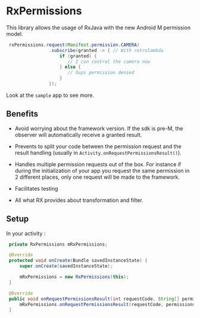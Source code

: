 # RxPermissions

This library allows the usage of RxJava with the new Android M permission model.

```java
 rxPermissions.request(Manifest.permission.CAMERA)
                .subscribe(granted -> { // With retrolambda
                    if (granted) {
                       // I can control the camera now
                    } else {
                       // Oups permission denied
                    }
                });
```

Look at the `sample` app to see more.

## Benefits

- Avoid worrying about the framework version. If the sdk is pre-M, the observer will automatically receive a granted result.

- Prevents to split your code between the permission request and the result handling (usually in `Activity.onRequestPermissionsResult()`).

- Handles multiple permission requests out of the box.
For instance if during the initialization of your app you request the same permission in 2 different places, only one request will
be made to the framework.

- Facilitates testing

- All what RX provides about transformation and filter.

## Setup

In your activity :

```java
 private RxPermissions mRxPermissions;

 @Override
 protected void onCreate(Bundle savedInstanceState) {
     super.onCreate(savedInstanceState);

     mRxPermissions = new RxPermissions(this);
 }

 @Override
 public void onRequestPermissionsResult(int requestCode, String[] permissions, int[] grantResults) {
     mRxPermissions.onRequestPermissionsResult(requestCode, permissions, grantResults);
 }

```

